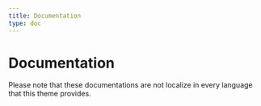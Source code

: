 ```yaml
---
title: Documentation
type: doc
---
```

# Documentation
Please note that these documentations are not localize in every language that this theme provides.